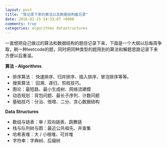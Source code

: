 ```yaml
---
layout: post
title: "我记录下来的算法以及数据结构备忘录"
date: 2016-02-15 14:33:07 +0800
comments: true
categories: algorithms datastructures
---
```



一直想把自己做过的算法和数据结构的题目记录下来，下面是一个大纲以后每周争取，刷一种leetcode的题，同时把同种类型的题用到的算法和解题思路记录下来方便以后重温。


**算法 - Algorithms**

- 排序算法： 快速排序、归并排序、插入排序、冒泡排序等等。
- 搜索算法： 回溯、递归、剪枝技巧。
- 图论：最短路、最小生成树、网络流建模
- 动态规划：背包问题、最长子序列、计数问题
- 基础技巧：分治、倍增、二分、贪心数据结构 

**Data Structures**

- 数组与链表：单 / 双向链表、跳舞链
- 栈与队列树与图：最近公共祖先、并查集
- 哈希表堆：大 / 小根堆、可并堆
- 字符串：字典树、后缀树


